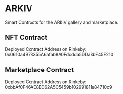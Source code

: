 # ARKIV

Smart Contracts for the ARKIV gallery and marketplace.

## NFT Contract

Deployed Contract Address on Rinkeby:
0x0610a4B78355A6afab8A0Fdcdda5DDaBbF45F210

## Marketplace Contract

Deployed Contract Address on Rinkeby:
0xbbAf0F46AE8ED62A5C5459b102991811e84710c9
